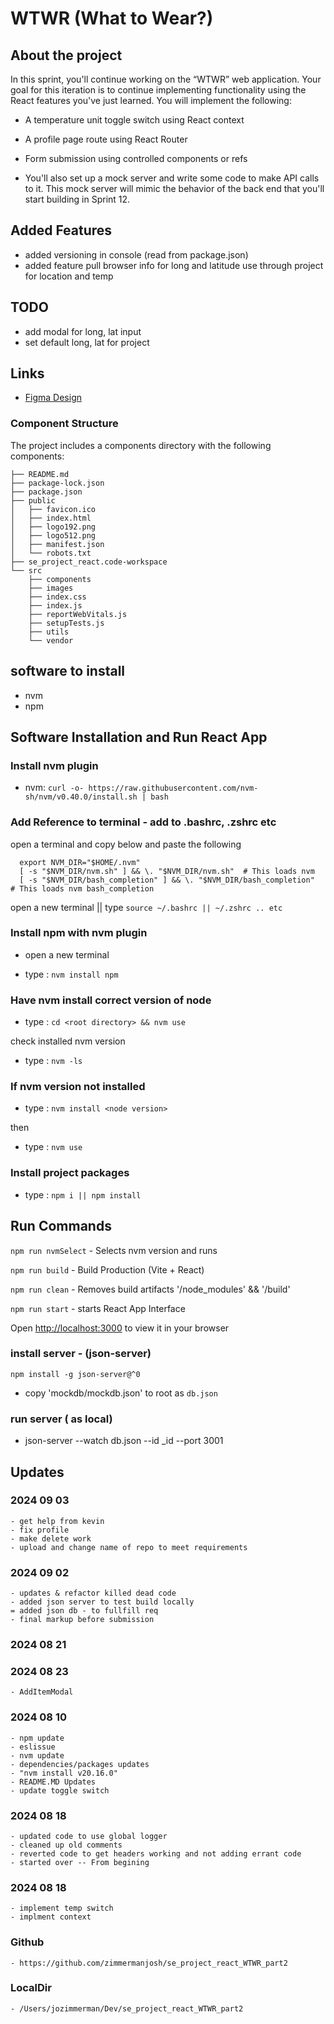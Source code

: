 # WTWR (What to Wear?)

## About the project

In this sprint, you'll continue working on the “WTWR” web application. Your goal for this iteration is to continue implementing functionality using the React features you've just learned. You will implement the following:

- A temperature unit toggle switch using React context

- A profile page route using React Router

- Form submission using controlled components or refs

- You'll also set up a mock server and write some code to make API calls to it. This mock server will mimic the behavior of the back end that you'll start building in Sprint 12.

## Added Features

- added versioning in console (read from package.json)
- added feature pull browser info for long and latitude use through project for location and temp

## TODO

- add modal for long, lat input
- set default long, lat for project

## Links

- [Figma Design](https://www.figma.com/file/DTojSwldenF9UPKQZd6RRb/Sprint-10%3A-WTWR)

### Component Structure

The project includes a components directory with the following components:

```
├── README.md
├── package-lock.json
├── package.json
├── public
│   ├── favicon.ico
│   ├── index.html
│   ├── logo192.png
│   ├── logo512.png
│   ├── manifest.json
│   └── robots.txt
├── se_project_react.code-workspace
└── src
    ├── components
    ├── images
    ├── index.css
    ├── index.js
    ├── reportWebVitals.js
    ├── setupTests.js
    ├── utils
    └── vendor
```

## software to install

- nvm
- npm

## Software Installation and Run React App

### Install nvm plugin

- nvm: `curl -o- https://raw.githubusercontent.com/nvm-sh/nvm/v0.40.0/install.sh | bash`

### Add Reference to terminal - add to .bashrc, .zshrc etc

open a terminal and copy below and paste the following

```
  export NVM_DIR="$HOME/.nvm"
  [ -s "$NVM_DIR/nvm.sh" ] && \. "$NVM_DIR/nvm.sh"  # This loads nvm
  [ -s "$NVM_DIR/bash_completion" ] && \. "$NVM_DIR/bash_completion"  # This loads nvm bash_completion
```

open a new terminal || type `source ~/.bashrc || ~/.zshrc .. etc`

### Install npm with nvm plugin

- open a new terminal

- type : `nvm install npm`

### Have nvm install correct version of node

- type : `cd <root directory> && nvm use`

check installed nvm version

- type : `nvm -ls`

### If nvm version not installed

- type : `nvm install <node version>`

then

- type : `nvm use`

### Install project packages

- type : `npm i || npm install`

## Run Commands

`npm run nvmSelect` - Selects nvm version and runs

`npm run build` - Build Production (Vite + React)

`npm run clean` - Removes build artifacts '/node_modules' && '/build'

`npm run start` - starts React App Interface

Open [http://localhost:3000](http://localhost:3000) to view it in your browser

### install server - (json-server)

`npm install -g json-server@^0`

- copy 'mockdb/mockdb.json' to root as `db.json`

### run server ( as local)

- json-server --watch db.json --id _id --port 3001

## Updates

### 2024 09 03

    - get help from kevin
    - fix profile
    - make delete work
    - upload and change name of repo to meet requirements

### 2024 09 02

    - updates & refactor killed dead code
    - added json server to test build locally
    = added json db - to fullfill req
    - final markup before submission

### 2024 08 21

### 2024 08 23

    - AddItemModal

### 2024 08 10

    - npm update
    - eslissue
    - nvm update
    - dependencies/packages updates
    - "nvm install v20.16.0"
    - README.MD Updates
    - update toggle switch

### 2024 08 18

    - updated code to use global logger
    - cleaned up old comments
    - reverted code to get headers working and not adding errant code
    - started over -- From begining

### 2024 08 18

    - implement temp switch
    - implment context

### Github

    - https://github.com/zimmermanjosh/se_project_react_WTWR_part2

### LocalDir

    - /Users/jozimmerman/Dev/se_project_react_WTWR_part2

